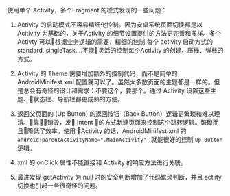 使用单个 Activity，多个Fragment 的模式发现的一些问题：

1. Activity 的启动模式不容易精细化控制。因为安卓系统页面切换都是以 Acitivity 为基础的，关于Activity 的细节设置提供的方法更完善和多样。多个Activty 可以根据业务逻辑的需要，精细的控制 每个 activity 启动方式的 standard, singleTask....不能灵活的控制每个Activity 的创建、压栈、弹栈的方式。

2. Activity 的 Theme 需要增加额外的控制代码，而不是简单的 AndroidMinifest.xml 配置就可以了。虽然大多数页面的主题都是一样的。但是总会有奇怪的设计和需求：不要这个，要那个。通过 Activity 设置这些主题、状态栏、导航栏都更成熟的方便。

3. 返回父页面的 (Up Button) 的返回按钮（Back Button）逻辑更繁琐和难以理清。靠销毁，发 Intent 的方式新建页面来控制这个跳转逻辑。繁琐而且降低了效率。使用 Activity 的话，AndroidMinifest.xml 的  `android:parentActivityName=".MainActivity"
` 就能很好的控制 `Up Button` 逻辑。

4. xml 的 onClick 属性不能直接和 Activity 的响应方法进行关联。

5. 最进发现 getActivity 为 null 时的安全判断增加了代码繁琐判断，并且 actiity 切换也引起一些很奇怪的问题。
